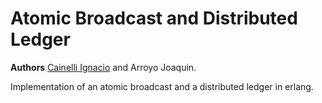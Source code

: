 # Atomic Broadcast and Distributed Ledger
__Authors__ [Cainelli Ignacio](https://github.com/NachoCainelli) and Arroyo Joaquin.

Implementation of an atomic broadcast and a distributed ledger in erlang.
